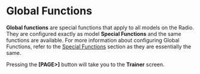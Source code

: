 # Global Functions

**Global functions** are special functions that apply to all models on the Radio. They are configured exactly as model **Special Functions** and the same functions are available. For more information about configuring Global Functions, refer to the [Special Functions](../model-select/special-functions.md) section as they are essentially the same.

Pressing the **\[PAGE>]** button will take you to the **Trainer** screen.
